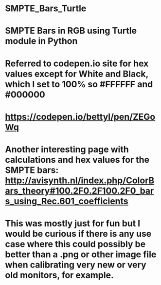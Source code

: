 # SMPTE_Bars_Turtle
# SMPTE Bars in RGB using Turtle module in Python

# Referred to codepen.io site for hex values except for White and Black, which I set to 100% so #FFFFFF and #000000
# https://codepen.io/bettyl/pen/ZEGoWq

# Another interesting page with calculations and hex values for the SMPTE bars: http://avisynth.nl/index.php/ColorBars_theory#100.2F0.2F100.2F0_bars_using_Rec.601_coefficients

# This was mostly just for fun but I would be curious if there is any use case where this could possibly be better than a .png or other image file when calibrating very new or very old monitors, for example. 
